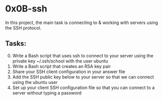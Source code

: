 # 0x0B-ssh

In this project, the main task is connecting to & working
with servers using the SSH protocol.

## Tasks:

0. Write a Bash script that uses ssh to connect to your server using the private
key ~/.ssh/school with the user ubuntu
1. Write a Bash script that creates an RSA key pair
2. Share your SSH client configuration in your answer file
3. Add the SSH public key below to your server so that we can connect
using the ubuntu user
4. Set up your client SSH configuration file so that you can connect
to a server without typing a password
